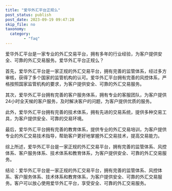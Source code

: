 ```yaml
---
title: "爱华外汇平台正规么"
post_status: publish
post_date: 2023-09-19 09:47:28
skip_file: no
taxonomy:
  category:
        - "faq"
---
```


爱华外汇平台是一家专业的外汇交易平台，拥有多年的行业经验，为客户提供安全、可靠的外汇交易服务。爱华外汇平台正规么？

首先，爱华外汇平台是一家正规的外汇交易平台，拥有完善的监管体系，经过多方审核，获得了多个国家的监管机构的认可。爱华外汇平台拥有完善的风控体系，严格按照国家监管机构的要求，为客户提供安全、可靠的外汇交易服务。

其次，爱华外汇平台拥有完善的客户服务体系，拥有专业的客服团队，为客户提供24小时全天候的客户服务，及时解决客户的问题，为客户提供优质的服务。

此外，爱华外汇平台拥有完善的技术体系，拥有先进的交易系统，提供多种交易工具，为客户提供安全、可靠的交易环境。

最后，爱华外汇平台拥有完善的教育体系，提供专业的外汇交易培训，为客户提供专业的外汇交易技术指导，帮助客户更好地掌握外汇交易技术，提高交易能力。

综上所述，爱华外汇平台是一家正规的外汇交易平台，拥有完善的监管体系、风控体系、客户服务体系、技术体系和教育体系，为客户提供安全、可靠的外汇交易服务。

结论：爱华外汇平台是一家正规的外汇交易平台，拥有完善的监管体系、风控体系、客户服务体系、技术体系和教育体系，为客户提供安全、可靠的外汇交易服务。客户可以放心使用爱华外汇平台，享受安全、可靠的外汇交易服务。

